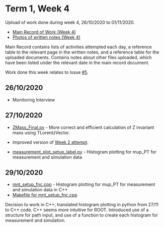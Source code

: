 # Term 1, Week 4
Upload of work done during week 4, 26/10/2020 to 01/11/2020.

* [Main Record of Work (Week 4)](T1_W4_Doc.pdf)
* [Photos of written notes (Week 4)](T1_W4_Written_Notes.pdf)

Main Record contains lists of activities attempted each day, a reference table to the relevant page in the written notes, and a reference table for the uploaded documents. Contains notes about other files uploaded, which have been listed under the relevant date in the main record document.

Work done this week relates to Issue [#5](https://github.com/r-preston/MPhysProject2021/issues/5).

## 26/10/2020
* Monitoring Interview

## 27/10/2020
* [ZMass_Final.py](ZMass_Final.py) - More correct and efficient calculation of Z invariant mass using TLorentzVector.
- Improved version of [Week 2 attempt](https://github.com/r-preston/MPhysProject2021/blob/master/laura-progress/T1_W2/ZMassAttempt_ROOT.py).
* [measurement_plot_setup_label.py](measurement_plot_setup_label.py) - Histogram plotting for mup_PT for measurement and simulation data

## 29/10/2020
* [mnt_setup_fnc.cpp](mnt_setup_fnc.cpp) - Histogram plotting for mup_PT for measurement and simulation data in C++
* [Makefile for mnt_setup_fnc.cpp](Makefile)

Decision to work in C++, translated histogram plotting in python from 27/11 to C++ code. C++ seems more intuitive for ROOT.
Introduced use of a structure for path input, and use of a function to create each histogram for measurement and simulation.
